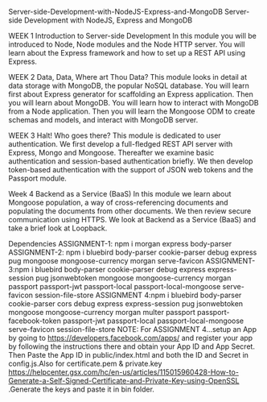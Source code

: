 Server-side-Development-with-NodeJS-Express-and-MongoDB
Server-side Development with NodeJS, Express and MongoDB

WEEK 1
Introduction to Server-side Development
In this module you will be introduced to Node, Node modules and the Node HTTP server. You will learn about the Express framework and how to set up a REST API using Express.

WEEK 2
Data, Data, Where art Thou Data?
This module looks in detail at data storage with MongoDB, the popular NoSQL database. You will learn first about Express generator for scaffolding an Express application. Then you will learn about MongoDB. You will learn how to interact with MongoDB from a Node application. Then you will learn the Mongoose ODM to create schemas and models, and interact with MongoDB server.

WEEK 3
Halt! Who goes there?
This module is dedicated to user authentication. We first develop a full-fledged REST API server with Express, Mongo and Mongoose. Thereafter we examine basic authentication and session-based authentication briefly. We then develop token-based authentication with the support of JSON web tokens and the Passport module.

Week 4
Backend as a Service (BaaS)
In this module we learn about Mongoose population, a way of cross-referencing documents and populating the documents from other documents. We then review secure communication using HTTPS. We look at Backend as a Service (BaaS) and take a brief look at Loopback.

Dependencies
ASSIGNMENT-1: npm i morgan express body-parser
ASSIGNMENT-2: npm i bluebird body-parser cookie-parser debug express pug mongoose mongoose-currency morgan serve-favicon
ASSIGNMENT-3:npm i bluebird body-parser cookie-parser debug express express-session pug jsonwebtoken mongoose mongoose-currency morgan passport passport-jwt passport-local passport-local-mongoose serve-favicon session-file-store
ASSIGNMENT 4:npm i bluebird body-parser cookie-parser cors debug express express-session pug jsonwebtoken mongoose mongoose-currency morgan multer passport passport-facebook-token passport-jwt passport-local passport-local-mongoose serve-favicon session-file-store
NOTE:
For ASSIGNMENT 4...setup an App by going to https://developers.facebook.com/apps/ and register your app by following the instructions there and obtain your App ID and App Secret. Then Paste the App ID in public/index.html and both the ID and Secret in config.js.Also for certificate.pem & private.key https://helpcenter.gsx.com/hc/en-us/articles/115015960428-How-to-Generate-a-Self-Signed-Certificate-and-Private-Key-using-OpenSSL .Generate the keys and paste it in bin folder.
